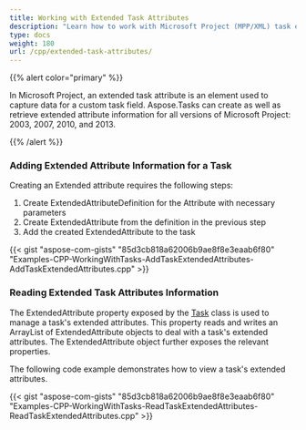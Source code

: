 ```yaml
---
title: Working with Extended Task Attributes
description: "Learn how to work with Microsoft Project (MPP/XML) task extended attributes using Aspose.Tasks for C++."
type: docs
weight: 180
url: /cpp/extended-task-attributes/
---
```


{{% alert color="primary" %}}

In Microsoft Project, an extended task attribute is an element used to capture data for a custom task field. Aspose.Tasks can create as well as retrieve extended attribute information for all versions of Microsoft Project: 2003, 2007, 2010, and 2013.

{{% /alert %}}

### **Adding Extended Attribute Information for a Task**
Creating an Extended attribute requires the following steps:

1. Create ExtendedAttributeDefinition for the Attribute with necessary parameters
2. Create ExtendedAttribute from the definition in the previous step
3. Add the created ExtendedAttribute to the task

{{< gist "aspose-com-gists" "85d3cb818a62006b9ae8f8e3eaab6f80" "Examples-CPP-WorkingWithTasks-AddTaskExtendedAttributes-AddTaskExtendedAttributes.cpp" >}}

### **Reading Extended Task Attributes Information**
The ExtendedAttribute property exposed by the [Task](https://apireference.aspose.com/tasks/net/aspose.tasks/task) class is used to manage a task's extended attributes. This property reads and writes an ArrayList of ExtendedAttribute objects to deal with a task's extended attributes. The ExtendedAttribute object further exposes the relevant properties.

The following code example demonstrates how to view a task's extended attributes.

{{< gist "aspose-com-gists" "85d3cb818a62006b9ae8f8e3eaab6f80" "Examples-CPP-WorkingWithTasks-ReadTaskExtendedAttributes-ReadTaskExtendedAttributes.cpp" >}}
